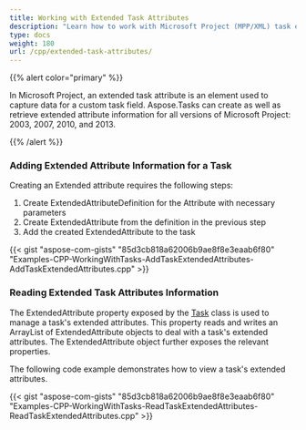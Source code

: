 ```yaml
---
title: Working with Extended Task Attributes
description: "Learn how to work with Microsoft Project (MPP/XML) task extended attributes using Aspose.Tasks for C++."
type: docs
weight: 180
url: /cpp/extended-task-attributes/
---
```


{{% alert color="primary" %}}

In Microsoft Project, an extended task attribute is an element used to capture data for a custom task field. Aspose.Tasks can create as well as retrieve extended attribute information for all versions of Microsoft Project: 2003, 2007, 2010, and 2013.

{{% /alert %}}

### **Adding Extended Attribute Information for a Task**
Creating an Extended attribute requires the following steps:

1. Create ExtendedAttributeDefinition for the Attribute with necessary parameters
2. Create ExtendedAttribute from the definition in the previous step
3. Add the created ExtendedAttribute to the task

{{< gist "aspose-com-gists" "85d3cb818a62006b9ae8f8e3eaab6f80" "Examples-CPP-WorkingWithTasks-AddTaskExtendedAttributes-AddTaskExtendedAttributes.cpp" >}}

### **Reading Extended Task Attributes Information**
The ExtendedAttribute property exposed by the [Task](https://apireference.aspose.com/tasks/net/aspose.tasks/task) class is used to manage a task's extended attributes. This property reads and writes an ArrayList of ExtendedAttribute objects to deal with a task's extended attributes. The ExtendedAttribute object further exposes the relevant properties.

The following code example demonstrates how to view a task's extended attributes.

{{< gist "aspose-com-gists" "85d3cb818a62006b9ae8f8e3eaab6f80" "Examples-CPP-WorkingWithTasks-ReadTaskExtendedAttributes-ReadTaskExtendedAttributes.cpp" >}}
